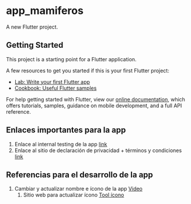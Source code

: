 # app_mamiferos

A new Flutter project.

## Getting Started

This project is a starting point for a Flutter application.

A few resources to get you started if this is your first Flutter project:

- [Lab: Write your first Flutter app](https://flutter.dev/docs/get-started/codelab)
- [Cookbook: Useful Flutter samples](https://flutter.dev/docs/cookbook)

For help getting started with Flutter, view our
[online documentation](https://flutter.dev/docs), which offers tutorials,
samples, guidance on mobile development, and a full API reference.

## Enlaces importantes para la app
1. Enlace al internal testing de la app [link](https://play.google.com/apps/internaltest/4701726288639661794)
2. Enlace al sitio de declaración de privacidad + términos y condiciones [link](https://sites.google.com/view/app-museo-nacional-de-cr/inicio?authuser=0)

## Referencias para el desarrollo de la app

1. Cambiar y actualizar nombre e ícono de la app [Video](https://youtu.be/eMHbgIgJyUQ)
   1. Sitio web para actualizar ícono [Tool ícono](https://romannurik.github.io/AndroidAssetStudio/icons-launcher.html#foreground.type=clipart&foreground.clipart=android&foreground.space.trim=1&foreground.space.pad=0.25&foreColor=rgba(96%2C%20125%2C%20139%2C%200)&backColor=rgb(68%2C%20138%2C%20255)&crop=0&backgroundShape=circle&effects=none&name=ic_launcher)
